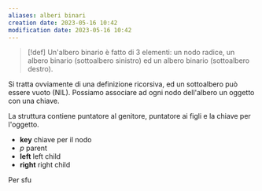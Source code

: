 ```yaml
---
aliases: alberi binari
creation date: 2023-05-16 10:42
modification date: 2023-05-16 10:42
---
```


> [!def]
> Un'albero binario è fatto di 3 elementi: un nodo radice, un albero binario (sottoalbero sinistro) ed un albero binario (sottoalbero destro).


Si tratta ovviamente di una definizione ricorsiva, ed un sottoalbero può essere vuoto (NIL).
Possiamo associare ad ogni nodo dell'albero un oggetto con una chiave.

La struttura contiene puntatore al genitore, puntatore ai figli e la chiave per l'oggetto.

- **key** chiave per il nodo
- $p$ parent
- **left** left child
- **right** right child

Per sfu